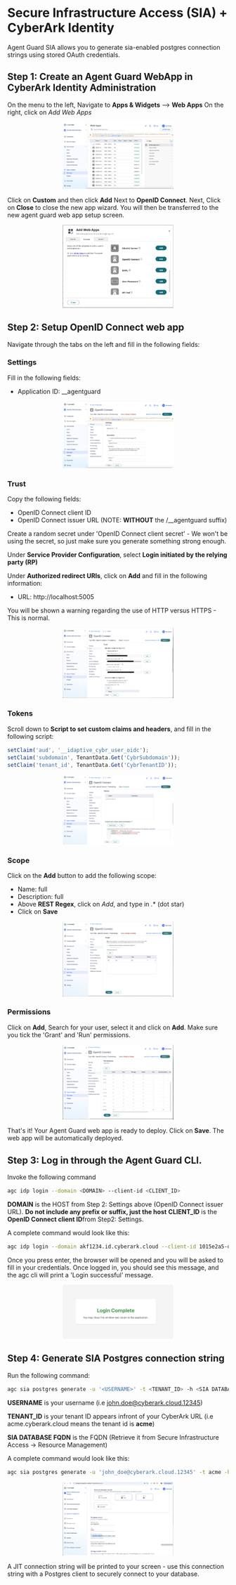 # Secure Infrastructure Access (SIA) + CyberArk Identity

Agent Guard SIA allows you to generate sia-enabled postgres connection strings using stored OAuth credentials.

## Step 1: Create an Agent Guard WebApp in CyberArk Identity Administration
On the menu to the left, Navigate to **Apps & Widgets** --> **Web Apps**
On the right, click on *Add Web Apps*

<p style="text-align: center;">
    <img src="../resources/sia/wizard.png" width="50%"/>
</p>

Click on **Custom** and then click **Add** Next to **OpenID Connect**. Next, Click on **Close** to close the new app wizard. You will then be transferred to the
new agent guard web app setup screen.

<p style="text-align: center;">
    <img src="../resources/sia/wizard2.png" width="50%"/>
</p>

## Step 2: Setup OpenID Connect web app 
Navigate through the tabs on the left and fill in the following fields:

### Settings
Fill in the following fields:

* Application ID: __agentguard

<p style="text-align: center;">
    <img src="../resources/sia/settings.png" width="50%"/>
</p>


### Trust
Copy the following fields:
* OpenID Connect client ID
* OpenID Connect issuer URL (NOTE: **WITHOUT** the /__agentguard suffix)

Create a random secret under 'OpenID Connect client secret' - We won't be using the secret, so just make sure you generate something strong enough.

Under **Service Provider Configuration**, select **Login initiated by the relying party (RP)**

Under **Authorized redirect URIs**, click on **Add** and fill in the following information:
* URL: http://localhost:5005

You will be shown a warning regarding the use of HTTP versus HTTPS - This is normal.

<p style="text-align: center;">
    <img src="../resources/sia/trust.png" width="50%"/>
</p>

### Tokens
Scroll down to **Script to set custom claims and headers**, and fill in the following script:
```javascript
setClaim('aud', '__idaptive_cybr_user_oidc');
setClaim('subdomain', TenantData.Get('CybrSubdomain'));
setClaim('tenant_id', TenantData.Get('CybrTenantID'));
```
<p style="text-align: center;">
    <img src="../resources/sia/tokens.png" width="50%"/>
</p>

### Scope
Click on the **Add** button to add the following scope:
* Name: full
* Description: full
* Above **REST Regex**, click on *Add*, and type in *.** (dot star)
* Click on **Save** 

<p style="text-align: center;">
    <img src="../resources/sia/scope1.png" width="50%"/>
</p>

### Permissions

Click on **Add**, Search for your user, select it and click on **Add**. 
Make sure you tick the 'Grant' and 'Run' permissions.

<p style="text-align: center;">
    <img src="../resources/sia/permissions.png" width="50%"/>
</p>


That's it! Your Agent Guard web app is ready to deploy. Click on **Save**. The web app will be automatically deployed.


## Step 3: Log in through the Agent Guard CLI.

Invoke the following command

```bash
agc idp login --domain <DOMAIN> --client-id <CLIENT_ID>
```

**DOMAIN** is the HOST from Step 2: Settings above (OpenID Connect issuer URL). **Do not include any prefix or suffix, just the host**
**CLIENT_ID** is the **OpenID Connect client ID**from Step2: Settings.

A complete command would look like this:

```bash
agc idp login --domain akf1234.id.cyberark.cloud --client-id 1015e2a5-db67-4c34-b244-b3962eefffff
```

Once you press enter, the browser will be opened and you will be asked to fill in your credentials. Once logged in, you should see this message,
and the agc cli will print a 'Login successful' message.

<p style="text-align: center;">
    <img src="../resources/sia/login.png" width="50%"/>
</p>

## Step 4: Generate SIA Postgres connection string

Run the following command:

```bash
agc sia postgres generate -u '<USERNAME>' -t <TENANT_ID> -h <SIA DATABASE FQDN>
```

**USERNAME** is your username (i.e john.doe@cyberark.cloud.12345)

**TENANT_ID** is your tenant ID appears infront of your CyberArk URL (i.e acme.cyberark.cloud means the tenant id is **acme**)

**SIA DATABASE FQDN** is the FQDN (Retrieve it from Secure Infrastructure Access -> Resource Management)

A complete command would look like this:

```bash
agc sia postgres generate -u 'john_doe@cyberark.cloud.12345' -t acme -h data-integration-test.cluster-c3lw4xf6ffffus-east-1.rds.amazonaws.com
```


<p style="text-align: center;">
    <img src="../resources/sia/database.png" width="50%"/>
</p>

A JIT connection string will be printed to your screen - use this connection string with a Postgres client to securely connect to your database.